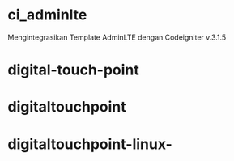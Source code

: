 # ci_adminlte
Mengintegrasikan Template AdminLTE dengan Codeigniter v.3.1.5
# digital-touch-point
# digitaltouchpoint
# digitaltouchpoint-linux-
